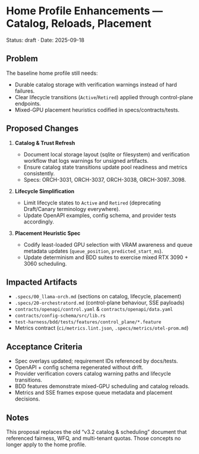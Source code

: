 # Home Profile Enhancements — Catalog, Reloads, Placement

Status: draft · Date: 2025-09-18

## Problem

The baseline home profile still needs:
- Durable catalog storage with verification warnings instead of hard failures.
- Clear lifecycle transitions (`Active`/`Retired`) applied through control-plane endpoints.
- Mixed-GPU placement heuristics codified in specs/contracts/tests.

## Proposed Changes

1. **Catalog & Trust Refresh**
   - Document local storage layout (sqlite or filesystem) and verification workflow that logs warnings for unsigned artifacts.
   - Ensure catalog state transitions update pool readiness and metrics consistently.
   - Specs: ORCH-3031, ORCH-3037, ORCH-3038, ORCH-3097..3098.

2. **Lifecycle Simplification**
   - Limit lifecycle states to `Active` and `Retired` (deprecating Draft/Canary terminology everywhere).
   - Update OpenAPI examples, config schema, and provider tests accordingly.

3. **Placement Heuristic Spec**
   - Codify least-loaded GPU selection with VRAM awareness and queue metadata updates (`queue_position`, `predicted_start_ms`).
   - Update determinism and BDD suites to exercise mixed RTX 3090 + 3060 scheduling.

## Impacted Artifacts

- `.specs/00_llama-orch.md` (sections on catalog, lifecycle, placement)
- `.specs/20-orchestratord.md` (control-plane behaviour, SSE payloads)
- `contracts/openapi/control.yaml` & `contracts/openapi/data.yaml`
- `contracts/config-schema/src/lib.rs`
- `test-harness/bdd/tests/features/control_plane/*.feature`
- Metrics contract (`ci/metrics.lint.json`, `.specs/metrics/otel-prom.md`)

## Acceptance Criteria

- Spec overlays updated; requirement IDs referenced by docs/tests.
- OpenAPI + config schema regenerated without drift.
- Provider verification covers catalog warning paths and lifecycle transitions.
- BDD features demonstrate mixed-GPU scheduling and catalog reloads.
- Metrics and SSE frames expose queue metadata and placement decisions.

## Notes

This proposal replaces the old “v3.2 catalog & scheduling” document that referenced fairness, WFQ, and multi-tenant quotas. Those concepts no longer apply to the home profile.
